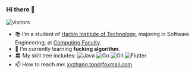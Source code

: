 ### Hi there 👋

![visitors](https://visitor-badge.laobi.icu/badge?page_id=1170300514.Haoyu.README)

- 📚 I’m a student of [Harbin Institute of Technology](http://www.hit.edu.cn/), majoring in Software Engineering, at [Computing Faculty](http://cs.hit.edu.cn/).
- 🌱 I’m currently learning **fucking algorithm**.
- 🏛 My skill tree includes:
  ![Java](https://img.shields.io/badge/-Java-blue?style=flat&logo=java)
  ![Go](https://img.shields.io/badge/-Golang-blue?style=flat&logo=go)
  ![Git](https://img.shields.io/badge/-Git-blue?style=flat&logo=git)
  ![Flutter](https://img.shields.io/badge/-Flutter-blue?style=flat&logo=flutter)
- 📫 How to reach me: xyzhang.top@foxmail.com
